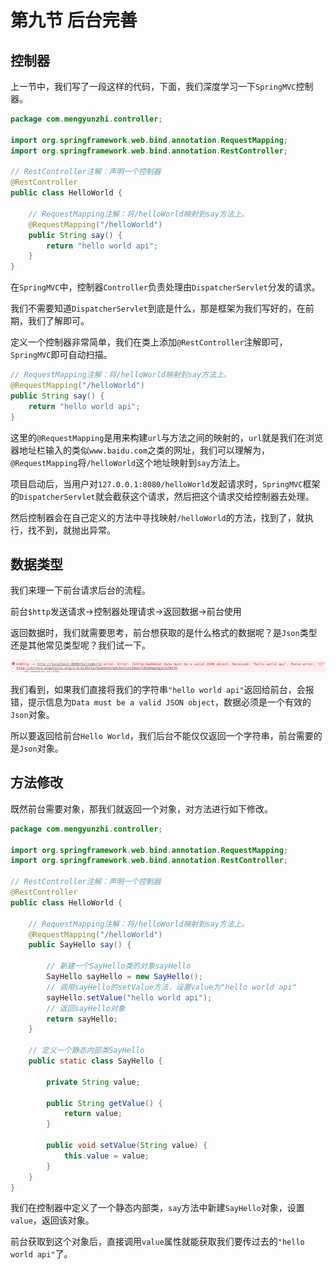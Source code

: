 # 第九节 后台完善

## 控制器

上一节中，我们写了一段这样的代码，下面，我们深度学习一下`SpringMVC`控制器。

```java
package com.mengyunzhi.controller;

import org.springframework.web.bind.annotation.RequestMapping;
import org.springframework.web.bind.annotation.RestController;

// RestController注解：声明一个控制器
@RestController
public class HelloWorld {

	// RequestMapping注解：将/helloWorld映射到say方法上。
    @RequestMapping("/helloWorld")
    public String say() {
        return "hello world api";
    }
}
```

在`SpringMVC`中，控制器`Controller`负责处理由`DispatcherServlet`分发的请求。

我们不需要知道`DispatcherServlet`到底是什么，那是框架为我们写好的，在前期，我们了解即可。

定义一个控制器非常简单，我们在类上添加`@RestController`注解即可，`SpringMVC`即可自动扫描。

```java
// RequestMapping注解：将/helloWorld映射到say方法上。
@RequestMapping("/helloWorld")
public String say() {
    return "hello world api";
}
```

这里的`@RequestMapping`是用来构建`url`与方法之间的映射的，`url`就是我们在浏览器地址栏输入的类似`www.baidu.com`之类的网址，我们可以理解为，`@RequestMapping`将`/helloWorld`这个地址映射到`say`方法上。

项目启动后，当用户对`127.0.0.1:8080/helloWorld`发起请求时，`SpringMVC`框架的`DispatcherServlet`就会截获这个请求，然后把这个请求交给控制器去处理。

然后控制器会在自己定义的方法中寻找映射`/helloWorld`的方法，找到了，就执行，找不到，就抛出异常。

## 数据类型

我们来理一下前台请求后台的流程。

前台`$http`发送请求->控制器处理请求->返回数据->前台使用

返回数据时，我们就需要思考，前台想获取的是什么格式的数据呢？是`Json`类型还是其他常见类型呢？我们试一下。

![](image/0.png)

我们看到，如果我们直接将我们的字符串`"hello world api"`返回给前台，会报错，提示信息为`Data must be a valid JSON object`，数据必须是一个有效的`Json`对象。

所以要返回给前台`Hello World`，我们后台不能仅仅返回一个字符串，前台需要的是`Json`对象。

## 方法修改

既然前台需要对象，那我们就返回一个对象，对方法进行如下修改。

```java
package com.mengyunzhi.controller;

import org.springframework.web.bind.annotation.RequestMapping;
import org.springframework.web.bind.annotation.RestController;

// RestController注解：声明一个控制器
@RestController
public class HelloWorld {

	// RequestMapping注解：将/helloWorld映射到say方法上。
    @RequestMapping("/helloWorld")
    public SayHello say() {
    
    	// 新建一个SayHello类的对象sayHello
        SayHello sayHello = new SayHello();
        // 调用sayHello的setValue方法，设置value为"hello world api"
        sayHello.setValue("hello world api");
        // 返回sayHello对象
        return sayHello;
    }

	// 定义一个静态内部类SayHello
    public static class SayHello {
    
        private String value;

        public String getValue() {
            return value;
        }

        public void setValue(String value) {
            this.value = value;
        }
    }
}
```

我们在控制器中定义了一个静态内部类，`say`方法中新建`SayHello`对象，设置`value`，返回该对象。

前台获取到这个对象后，直接调用`value`属性就能获取我们要传过去的`"hello world api"`了。